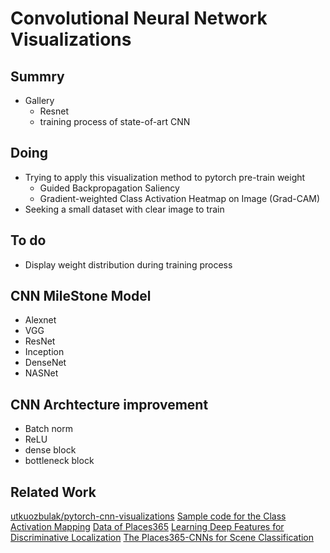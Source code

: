 # Convolutional Neural Network Visualizations

## Summry

- Gallery
    + Resnet 
    + training process of state-of-art CNN

## Doing
- Trying to apply this visualization method to pytorch pre-train weight 
    - Guided Backpropagation Saliency
    - Gradient-weighted Class Activation Heatmap on Image (Grad-CAM)
- Seeking a small dataset with clear image to train

## To do
- Display weight distribution during training process



## CNN MileStone Model
- Alexnet
- VGG
- ResNet
- Inception
- DenseNet
- NASNet


## CNN Archtecture improvement  
- Batch norm
- ReLU
- dense block
- bottleneck block


## Related Work
[utkuozbulak/pytorch-cnn-visualizations](https://github.com/utkuozbulak/pytorch-cnn-visualizations)
[Sample code for the Class Activation Mapping](https://github.com/metalbubble/CAM)
[Data of Places365](http://places2.csail.mit.edu/download.html)
[Learning Deep Features for Discriminative Localization](http://cnnlocalization.csail.mit.edu/)
[The Places365-CNNs for Scene Classification](https://github.com/CSAILVision/places365)